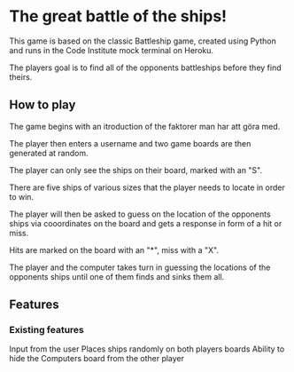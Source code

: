 # The great battle of the ships!
This game is based on the classic Battleship game, created using Python and runs in the Code Institute mock terminal on Heroku.

The players goal is to find all of the opponents battleships before they find theirs.

## How to play

The game begins with an itroduction of the faktorer man har att göra med.

The player then enters a username and two game boards are then generated at random.

The player can only see the ships on their board, marked with an "S".

There are five ships of various sizes that the player needs to locate in order to win. 

The player will then be asked to guess on the location of the opponents ships via cooordinates on the board and gets a response in form of a hit or miss.

Hits are marked on the board with an "*", miss with a "X".

The player and the computer takes turn in guessing the locations of the opponents ships until one of them finds and sinks them all. 

## Features

### Existing features

Input from the user
Places ships randomly on both players boards
Ability to hide the Computers board from the other player

